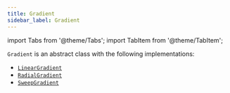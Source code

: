 ```yaml
---
title: Gradient
sidebar_label: Gradient
---
```


import Tabs from '@theme/Tabs';
import TabItem from '@theme/TabItem';

`Gradient` is an abstract class with the following implementations:

* [`LinearGradient`](/docs/reference/types/lineargradient)
* [`RadialGradient`](/docs/reference/types/radialgradient)
* [`SweepGradient`](/docs/reference/types/sweepgradient)